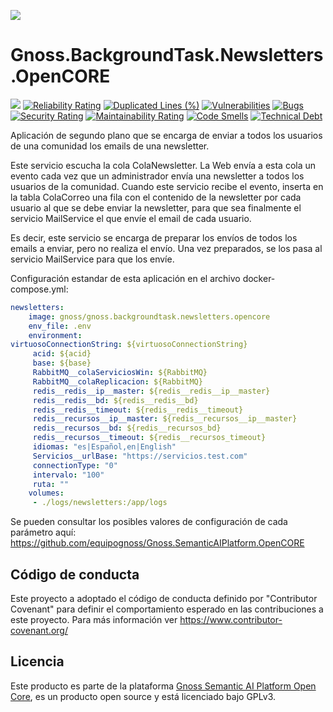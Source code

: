 ![](https://content.gnoss.ws/imagenes/proyectos/personalizacion/7e72bf14-28b9-4beb-82f8-e32a3b49d9d3/cms/logognossazulprincipal.png)

# Gnoss.BackgroundTask.Newsletters.OpenCORE

![](https://github.com/equipognoss/Gnoss.BackgroundTask.Newsletters.OpenCORE/workflows/BuildNewsLetter/badge.svg)
[![Reliability Rating](https://sonarcloud.io/api/project_badges/measure?project=equipognoss_Gnoss.BackgroundTask.Newsletters.OpenCORE&metric=reliability_rating)](https://sonarcloud.io/summary/new_code?id=equipognoss_Gnoss.BackgroundTask.Newsletters.OpenCORE)
[![Duplicated Lines (%)](https://sonarcloud.io/api/project_badges/measure?project=equipognoss_Gnoss.BackgroundTask.Newsletters.OpenCORE&metric=duplicated_lines_density)](https://sonarcloud.io/summary/new_code?id=equipognoss_Gnoss.BackgroundTask.Newsletters.OpenCORE)
[![Vulnerabilities](https://sonarcloud.io/api/project_badges/measure?project=equipognoss_Gnoss.BackgroundTask.Newsletters.OpenCORE&metric=vulnerabilities)](https://sonarcloud.io/summary/new_code?id=equipognoss_Gnoss.BackgroundTask.Newsletters.OpenCORE)
[![Bugs](https://sonarcloud.io/api/project_badges/measure?project=equipognoss_Gnoss.BackgroundTask.Newsletters.OpenCORE&metric=bugs)](https://sonarcloud.io/summary/new_code?id=equipognoss_Gnoss.BackgroundTask.Newsletters.OpenCORE)
[![Security Rating](https://sonarcloud.io/api/project_badges/measure?project=equipognoss_Gnoss.BackgroundTask.Newsletters.OpenCORE&metric=security_rating)](https://sonarcloud.io/summary/new_code?id=equipognoss_Gnoss.BackgroundTask.Newsletters.OpenCORE)
[![Maintainability Rating](https://sonarcloud.io/api/project_badges/measure?project=equipognoss_Gnoss.BackgroundTask.Newsletters.OpenCORE&metric=sqale_rating)](https://sonarcloud.io/summary/new_code?id=equipognoss_Gnoss.BackgroundTask.Newsletters.OpenCORE)
[![Code Smells](https://sonarcloud.io/api/project_badges/measure?project=equipognoss_Gnoss.BackgroundTask.Newsletters.OpenCORE&metric=code_smells)](https://sonarcloud.io/summary/new_code?id=equipognoss_Gnoss.BackgroundTask.Newsletters.OpenCORE)
[![Technical Debt](https://sonarcloud.io/api/project_badges/measure?project=equipognoss_Gnoss.BackgroundTask.Newsletters.OpenCORE&metric=sqale_index)](https://sonarcloud.io/summary/new_code?id=equipognoss_Gnoss.BackgroundTask.Newsletters.OpenCORE)

Aplicación de segundo plano que se encarga de enviar a todos los usuarios de una comunidad los emails de una newsletter.

Este servicio escucha la cola ColaNewsletter. La Web envía a esta cola un evento cada vez que un administrador envía una newsletter a todos los usuarios de la comunidad. Cuando este servicio recibe el evento, inserta en la tabla ColaCorreo una fila con el contenido de la newsletter por cada usuario al que se debe enviar la newsletter, para que sea finalmente el servicio MailService el que envíe el email de cada usuario. 

Es decir, este servicio se encarga de preparar los envíos de todos los emails a enviar, pero no realiza el envío. Una vez preparados, se los pasa al servicio MailService para que los envíe.

Configuración estandar de esta aplicación en el archivo docker-compose.yml: 

```yml
newsletters:
    image: gnoss/gnoss.backgroundtask.newsletters.opencore
    env_file: .env
    environment:
virtuosoConnectionString: ${virtuosoConnectionString}
     acid: ${acid}
     base: ${base}
     RabbitMQ__colaServiciosWin: ${RabbitMQ}
     RabbitMQ__colaReplicacion: ${RabbitMQ}
     redis__redis__ip__master: ${redis__redis__ip__master}
     redis__redis__bd: ${redis__redis__bd}
     redis__redis__timeout: ${redis__redis__timeout}
     redis__recursos__ip__master: ${redis__recursos__ip__master}
     redis__recursos__bd: ${redis__recursos_bd}
     redis__recursos__timeout: ${redis__recursos_timeout}
     idiomas: "es|Español,en|English"
     Servicios__urlBase: "https://servicios.test.com"
     connectionType: "0"
     intervalo: "100"
     ruta: ""
    volumes:
     - ./logs/newsletters:/app/logs
```

Se pueden consultar los posibles valores de configuración de cada parámetro aquí: https://github.com/equipognoss/Gnoss.SemanticAIPlatform.OpenCORE

## Código de conducta
Este proyecto a adoptado el código de conducta definido por "Contributor Covenant" para definir el comportamiento esperado en las contribuciones a este proyecto. Para más información ver https://www.contributor-covenant.org/

## Licencia
Este producto es parte de la plataforma [Gnoss Semantic AI Platform Open Core](https://github.com/equipognoss/Gnoss.SemanticAIPlatform.OpenCORE), es un producto open source y está licenciado bajo GPLv3.

